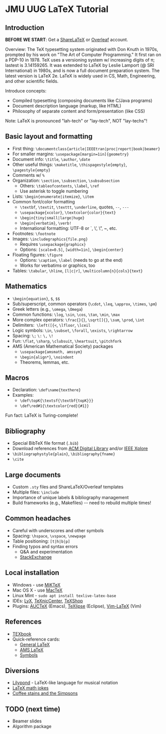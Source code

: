 # JMU UUG LaTeX Tutorial

## Introduction

**BEFORE WE START**: Get a [ShareLaTeX](https://www.sharelatex.com) or [Overleaf](https://www.overleaf.com) account.

Overview: The TeX typesetting system originated with Don Knuth in 1970s, prompted by his work on "The Art of Computer Programming." It first ran on a PDP-10 in 1978. TeX uses a versioning system w/ increasing digits of π; lastest is 3.14159265. It was extended to LaTeX by Leslie Lamport (@ SRI International) in 1980s, and is now a full document preparation system. The latest version is LaTeX 2e. LaTeX is widely used in CS, Math, Engineering, and other scientific fields.

Introduce concepts:

 * Compiled typesetting (composing documents like C/Java programs)
 * Document description language (markup, like HTML)
 * Philosophy of separate content and form/presentation (like CSS)

Note: LaTeX is pronounced "lah-tech" or "lay-tech", NOT "lay-techs"!

## Basic layout and formatting

 *	First thing: `\documentclass{article|IEEEtran|proc|report|book|beamer}`
   * For smaller margins: `\usepackage[margin=1in]{geometry}`
 *	Document info: `\title`, `\author`, `\date`
   * Other useful things: `\maketitle`, `\thispagestyle{empty}`, `\pagestyle{empty}`
 * Comments w/ `%`
 * Organization: `\section`, `\subsection`, `\subsubsection`
   * Others: `\tableofcontents`, `\label`, `\ref`
   * Use asterisk to toggle numbering
 * Lists:	`\begin{enumerate|itemize}`, `\item`
 * Common font/color formatting
   * `\textbf`, `\textit`, `\texttt`, `\underline`, quotes, `--`, `---`
   * `\usepackage{xcolor}`, `\textcolor{color}{text}`
   * `\begin{tiny|small|large|huge}`
   * `\begin{verbatim}`, `\verb!`
   * International formatting: UTF-8 or \`, \’, \”, \~, etc.
 * Footnotes: `\footnote`
 * Images: `\includegraphics{file.png}`
	* Requires `\usepackage{graphicx}`
	* Options: `[scale=0.5]`, `[width=1in]`, `\begin{center}`
 * Floating figures: `\figure`
   * Options: `\caption`, `\label` (needs to go at the end)
   * Works for verbatims or graphics, too
 * Tables: `\tabular`, `\hline`, `[l|c|r]`, `\multicolumn{n}{cols}{text}`

## Mathematics

 * `\begin{equation}`, `$`, `$$`
 * Sub/superscript, common operators (`\cdot`, `\leq`, `\approx`, `\times`, `\pm`)
 * Greek letters (e.g., `\omega`, `\Omega`)
 * Common functions: `\log`, `\sin`, `\cos`, `\tan`, `\min`, `\max`
 * More complex operators: `\frac{}{}`, `\sqrt[]{}`, `\sum`, `\prod`, `\int`
 * Delimiters:` \left([{<`, `\lfloor`, `\lceil`
 * Logic symbols: `\in`, `\subset`, `\forall`, `\exists`, `\rightarrow`
 * Spacing:  `\;`  `\:`  `\,`  `\!`
 * Fun: `\flat`, `\sharp`, `\clubsuit`, `\heartsuit`, `\pitchfork`
 * AMS (American Mathematical Society) packages
   * `\usepackage{amsmath, amssym}`
   * `\begin{align*}`, `\noindent`
   * Theorems, lemmas, etc.

## Macros

 * Declaration: `\def\name{texthere}`
 * Examples:
   * `\def\topK{\textsf{\textbf{topK}}}`
   * `\def\red#1{\textcolor{red}{#1}}`

Fun fact: LaTeX is Turing-complete!

## Bibliography

 * Special BibTeX file format (`.bib`)
 * Download references from [ACM Digital Library](dl.acm.org) and/or [IEEE Xplore](http://ieeexplore.ieee.org)
 * `\bibliographystyle{plain}`, `\bibliography{fname}`
 * `\cite`

## Large documents

 * Custom `.sty` files and ShareLaTeX/Overleaf templates
 * Multiple files: `\include`
 * Importance of unique labels & bibliography management
 * Build frameworks (e.g., Makefiles) -- need to rebuild multiple times!

## Common headaches

 * Careful with underscores and other symbols
 * Spacing: `\hspace`, `\vspace`, `\newpage`
 * Table positioning: `[t|h|b|p]`
 * Finding typos and syntax errors
   * Q&A and experimentation
   * [StackExchange](http://tex.stackexchange.com)

## Local installation

 * Windows - use [MiKTeX](https://miktex.org)
 * Mac OS X - use [MacTeX](http://www.tug.org/mactex/)
 * Linux Mint - `sudo apt install texlive-latex-base`
 * IDEs: [LyX](https://www.lyx.org), [TeXnicCenter](http://www.texniccenter.org), [TeXShop](http://pages.uoregon.edu/koch/texshop/)
 * Plugins: [AUCTeX](https://www.gnu.org/software/auctex/) (Emacs), [TeXlipse](http://texlipse.sourceforge.net) (Eclipse), [Vim-LaTeX](http://vim-latex.sourceforge.net) (Vim)

## References

* [TEXbook](http://www.ctex.org/documents/shredder/src/texbook.pdf)
* Quick-reference cards:
  * [General LaTeX](http://wch.github.io/latexsheet/)
  * [AMS LaTeX](http://www.math.brown.edu/~jhs/ReferenceCards/LaTeXRefCard.v2.0.pdf)
  * [Symbols](http://webdocs.cs.ualberta.ca/~c603/latex/LaTeX_docs/Symbol_Source/latex_symbols.pdf)

## Diversions

 * [Lilypond](http://www.lilypond.org/) - LaTeX-like language for musical notation
 * [LaTeX math jokes](http://tex.stackexchange.com/questions/18326/latex-math-jokes)
 * [Coffee stains and the Simpsons](http://divisbyzero.com/2010/07/13/coffee-stains-and-the-simpsons-in-your-latex-document/)

## TODO (next time)

 * Beamer slides
 * Algorithm package